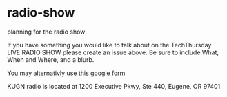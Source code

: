 # radio-show
planning for the radio show

If you have something you would like to talk about on the TechThursday LIVE RADIO SHOW please create an issue above.  Be sure to include What, When and Where, and a blurb.

You may alternativly use [this google form](https://eugenetech.switchboardhq.com/sbel/b5252f89b2cfadb356d7cfe36cda8a02?link=https://goo.gl/forms/IJ4k8muHzFTjiU4r1)

KUGN radio is located at 
1200 Executive Pkwy, Ste 440, Eugene, OR 97401
